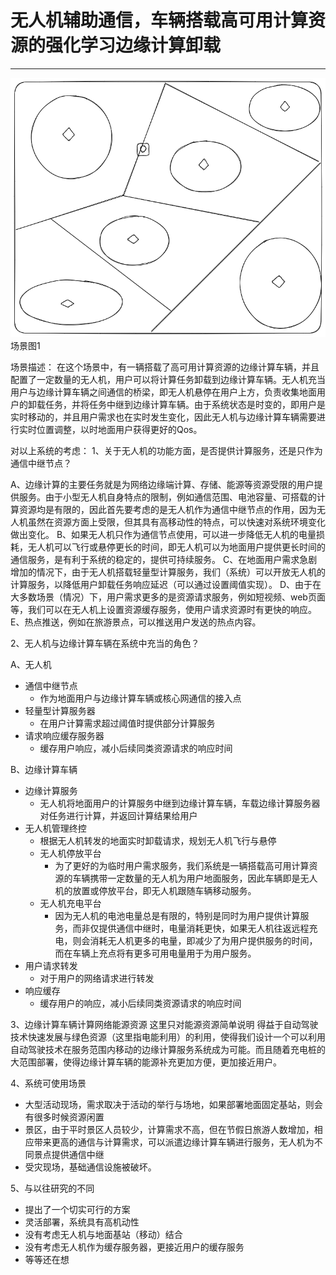 # 无人机辅助通信，车辆搭载高可用计算资源的强化学习边缘计算卸载
---
![系统示意图](./idea.png)
场景图1

场景描述：
在这个场景中，有一辆搭载了高可用计算资源的边缘计算车辆，并且配置了一定数量的无人机，用户可以将计算任务卸载到边缘计算车辆。无人机充当用户与边缘计算车辆之间通信的桥梁，即无人机悬停在用户上方，负责收集地面用户的卸载任务，并将任务中继到边缘计算车辆。由于系统状态是时变的，即用户是实时移动的，并且用户需求也在实时发生变化，因此无人机与边缘计算车辆需要进行实时位置调整，以时地面用户获得更好的Qos。

对以上系统的考虑： 
1、关于无人机的功能方面，是否提供计算服务，还是只作为通信中继节点？

A、边缘计算的主要任务就是为网络边缘端计算、存储、能源等资源受限的用户提供服务。由于小型无人机自身特点的限制，例如通信范围、电池容量、可搭载的计算资源均是有限的，因此首先要考虑的是无人机作为通信中继节点的作用，因为无人机虽然在资源方面上受限，但其具有高移动性的特点，可以快速对系统环境变化做出变化。
B、如果无人机只作为通信节点使用，可以进一步降低无人机的电量损耗，无人机可以飞行或悬停更长的时间，即无人机可以为地面用户提供更长时间的通信服务，是有利于系统的稳定的，提供可持续服务。
C、在地面用户需求急剧增加的情况下，由于无人机搭载轻量型计算服务，我们（系统）可以开放无人机的计算服务，以降低用户卸载任务响应延迟（可以通过设置阈值实现）。
D、由于在大多数场景（情况）下，用户需求更多的是资源请求服务，例如短视频、web页面等，我们可以在无人机上设置资源缓存服务，使用户请求资源时有更快的响应。
E、热点推送，例如在旅游景点，可以推送用户发送的热点内容。

2、无人机与边缘计算车辆在系统中充当的角色？

A、无人机
- 通信中继节点
	- 作为地面用户与边缘计算车辆或核心网通信的接入点
- 轻量型计算服务器
	- 在用户计算需求超过阈值时提供部分计算服务
- 请求响应缓存服务器
	- 缓存用户响应，减小后续同类资源请求的响应时间

B、边缘计算车辆
- 边缘计算服务
	- 无人机将地面用户的计算服务中继到边缘计算车辆，车载边缘计算服务器对任务进行计算，并返回计算结果给用户
- 无人机管理终控
	- 根据无人机转发的地面实时卸载请求，规划无人机飞行与悬停
	- 无人机停放平台
		- 为了更好的为临时用户需求服务，我们系统是一辆搭载高可用计算资源的车辆携带一定数量的无人机为用户地面服务，因此车辆即是无人机的放置或停放平台，即无人机跟随车辆移动服务。
	- 无人机充电平台
		- 因为无人机的电池电量总是有限的，特别是同时为用户提供计算服务，而非仅提供通信中继时，电量消耗更快，如果无人机往返远程充电，则会消耗无人机更多的电量，即减少了为用户提供服务的时间，而在车辆上充点将有更多可用电量用于为用户服务。
- 用户请求转发
	- 对于用户的网络请求进行转发
- 响应缓存
	- 缓存用户的响应，减小后续同类资源请求的响应时间

3、边缘计算车辆计算网络能源资源
这里只对能源资源简单说明
得益于自动驾驶技术快速发展与绿色资源（这里指电能利用）的利用，使得我们设计一个可以利用自动驾驶技术在服务范围内移动的边缘计算服务系统成为可能。而且随着充电桩的大范围部署，使得边缘计算车辆的能源补充更加方便，更加接近用户。

4、系统可使用场景
- 大型活动现场，需求取决于活动的举行与场地，如果部署地面固定基站，则会有很多时候资源闲置
- 景区，由于平时景区人员较少，计算需求不高，但在节假日旅游人数增加，相应带来更高的通信与计算需求，可以派遣边缘计算车辆进行服务，无人机为不同景点提供通信中继
- 受灾现场，基础通信设施被破坏。

5、与以往研究的不同
- 提出了一个切实可行的方案
- 灵活部署，系统具有高机动性
- 没有考虑无人机与地面基站（移动）结合
- 没有考虑无人机作为缓存服务器，更接近用户的缓存服务
- 等等还在想

